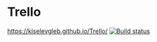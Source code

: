 # Trello
https://kiselevgleb.github.io/Trello/
[![Build status](https://ci.appveyor.com/api/projects/status/wdj4827tl7odigwi?svg=true)](https://ci.appveyor.com/project/kiselevgleb/trello)
